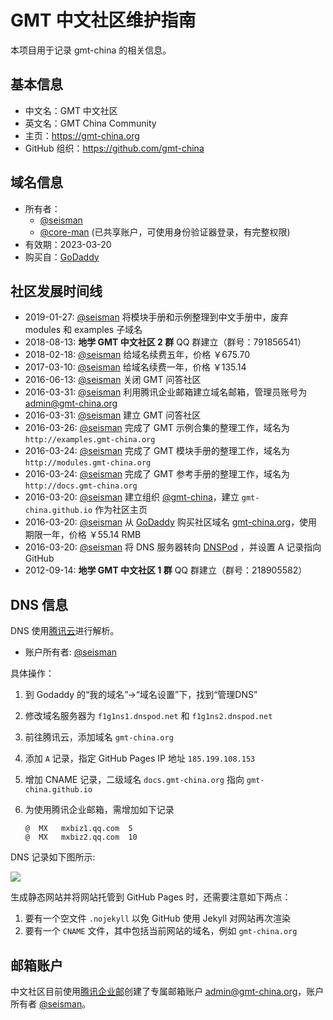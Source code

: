 # GMT 中文社区维护指南

本项目用于记录 gmt-china 的相关信息。

## 基本信息

- 中文名：GMT 中文社区
- 英文名：GMT China Community
- 主页：https://gmt-china.org
- GitHub 组织：https://github.com/gmt-china

## 域名信息

- 所有者：
  - [@seisman][seisman]
  - [@core-man][core-man] (已共享账户，可使用身份验证器登录，有完整权限)
- 有效期：2023-03-20
- 购买自：[GoDaddy][GoDaddy]

## 社区发展时间线

- 2019-01-27: [@seisman][seisman] 将模块手册和示例整理到中文手册中，废弃 modules 和 examples 子域名
- 2018-08-13: **地学 GMT 中文社区 2 群** QQ 群建立（群号：791856541）
- 2018-02-18: [@seisman][seisman] 给域名续费五年，价格 ￥675.70
- 2017-03-10: [@seisman][seisman] 给域名续费一年，价格 ￥135.14
- 2016-06-13: [@seisman][seisman] 关闭 GMT 问答社区
- 2016-03-31: [@seisman][seisman] 利用腾讯企业邮箱建立域名邮箱，管理员账号为 admin@gmt-china.org
- 2016-03-31: [@seisman][seisman] 建立 GMT 问答社区
- 2016-03-26: [@seisman][seisman] 完成了 GMT 示例合集的整理工作，域名为 `http://examples.gmt-china.org`
- 2016-03-24: [@seisman][seisman] 完成了 GMT 模块手册的整理工作，域名为 `http://modules.gmt-china.org`
- 2016-03-24: [@seisman][seisman] 完成了 GMT 参考手册的整理工作，域名为 `http://docs.gmt-china.org`
- 2016-03-20: [@seisman][seisman] 建立组织 [@gmt-china](https://github.com/gmt-china)，建立 `gmt-china.github.io` 作为社区主页
- 2016-03-20: [@seisman][seisman] 从 [GoDaddy][GoDaddy] 购买社区域名 [gmt-china.org](http://gmt-china.org)，使用期限一年，价格 ￥55.14 RMB
- 2016-03-20: [@seisman][seisman] 将 DNS 服务器转向 [DNSPod][DNSPod] ，并设置 A 记录指向 GitHub
- 2012-09-14: **地学 GMT 中文社区 1 群** QQ 群建立（群号：218905582）

## DNS 信息

DNS 使用[腾讯云](https://cloud.tencent.com/)进行解析。

- 账户所有者: [@seisman](seisman)

具体操作：

1. 到 Godaddy 的“我的域名”->“域名设置”下，找到“管理DNS”
2. 修改域名服务器为 `f1g1ns1.dnspod.net` 和 `f1g1ns2.dnspod.net`
3. 前往腾讯云，添加域名 `gmt-china.org`
4. 添加 `A` 记录，指定 GitHub Pages IP 地址 `185.199.108.153`
5. 增加 CNAME 记录，二级域名 `docs.gmt-china.org` 指向 `gmt-china.github.io`
6. 为使用腾讯企业邮箱，需增加如下记录

   ```
   @  MX   mxbiz1.qq.com  5
   @  MX   mxbiz2.qq.com  10
   ```

DNS 记录如下图所示:

![](https://user-images.githubusercontent.com/3974108/123645067-fd33fe80-d7f3-11eb-8aad-05b898981e52.png)

生成静态网站并将网站托管到 GitHub Pages 时，还需要注意如下两点：

1. 要有一个空文件 `.nojekyll` 以免 GitHub 使用 Jekyll 对网站再次渲染
2. 要有一个 `CNAME` 文件，其中包括当前网站的域名，例如 `gmt-china.org`

## 邮箱账户

中文社区目前使用[腾讯企业邮](https://exmail.qq.com/)创建了专属邮箱账户 admin@gmt-china.org，账户所有者 [@seisman][seisman]。

[seisman]: http://github.com/seisman
[core-man]: http://github.com/core-man
[GoDaddy]: https://www.godaddy.com
[DNSPod]: https://www.dnspod.cn

